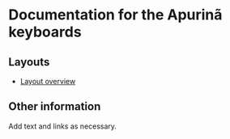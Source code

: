 # Documentation for the Apurinã keyboards


## Layouts

-   [Layout overview](layout.html)

## Other information

Add text and links as necessary.
